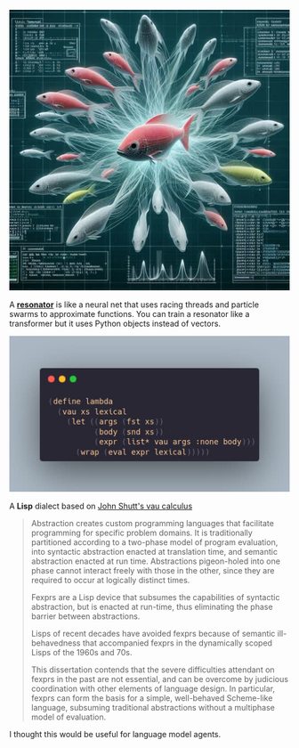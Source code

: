 ![A Unix terminal 3D GUI of a school of wireframe fish neural networks with diagrams and labels and graphics and charts.](./2024_05_14_resonators.jpg)

A [**resonator**](https://colab.research.google.com/github/0xmaddie/0xmaddie/blob/main/resonators.ipynb)
is like a neural net that uses racing threads and particle swarms to
approximate functions. You can train a resonator like a transformer
but it uses Python objects instead of vectors.

![The Lisp operator `lambda` defined in terms of the operator `vau`.](./2024_05_14_lisp.jpg)

A **Lisp** dialect based on [John Shutt's vau calculus](https://web.cs.wpi.edu/~jshutt/kernel.html)

> Abstraction creates custom programming languages that facilitate
> programming for specific problem domains. It is traditionally
> partitioned according to a two-phase model of program evaluation,
> into syntactic abstraction enacted at translation time, and semantic
> abstraction enacted at run time. Abstractions pigeon-holed into one
> phase cannot interact freely with those in the other, since they are
> required to occur at logically distinct times.
>
> Fexprs are a Lisp device that subsumes the capabilities of syntactic
> abstraction, but is enacted at run-time, thus eliminating the phase
> barrier between abstractions.
>
> Lisps of recent decades have avoided fexprs because of semantic
> ill-behavedness that accompanied fexprs in the dynamically scoped
> Lisps of the 1960s and 70s.
>
> This dissertation contends that the severe difficulties attendant on
> fexprs in the past are not essential, and can be overcome by judicious
> coordination with other elements of language design. In particular,
> fexprs can form the basis for a simple, well-behaved Scheme-like
> language, subsuming traditional abstractions without a multiphase
> model of evaluation.

I thought this would be useful for language model agents.
